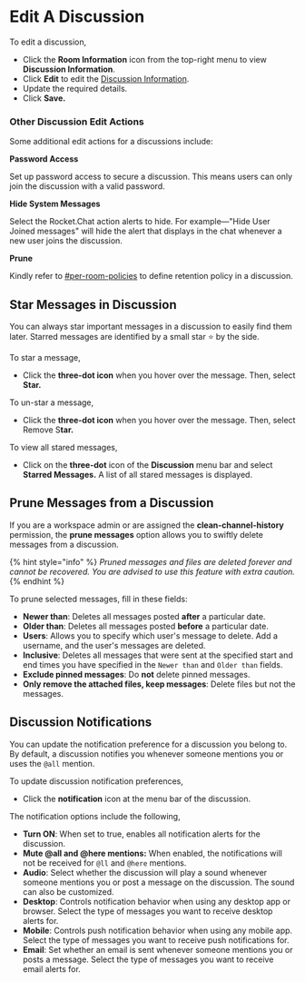 # Edit A Discussion

To edit a discussion,&#x20;

* Click the **Room Information** icon from the top-right menu to view **Discussion Information**.&#x20;
* Click **Edit** to edit the [Discussion Information](./#discussion-information).&#x20;
* Update the required details.
* Click **Save.**

### Other Discussion Edit Actions <a href="#other-channel-edit-actions" id="other-channel-edit-actions"></a>

Some additional edit actions for a discussions include:

**Password Access**

Set up password access to secure a discussion. This means users can only join the discussion with a valid password.

**Hide System Messages**

Select the Rocket.Chat action alerts to hide. For example—"Hide User Joined messages" will hide the alert that displays in the chat whenever a new user joins the discussion.

**Prune**

Kindly refer to [#per-room-policies](../../../workspace-administration/settings/retention-policy.md#per-room-policies "mention") to define retention policy in a discussion.

## Star Messages in Discussion

You can always star important messages in a discussion to easily find them later. Starred messages are identified by a small star ⭐ by the side.

To star a message,&#x20;

* Click the **three-dot icon** when you hover over the message. Then, select **Star.**

To un-star a message,&#x20;

* Click the **three-dot icon** when you hover over the message. Then, select Remove S**tar.**

To view all stared messages,&#x20;

* Click on the **three-dot** icon of the **Discussion** menu bar and select **Starred Messages.** A list of all stared messages is displayed.

## Prune Messages from a Discussion

If you are a workspace admin or are assigned the **clean-channel-history** permission, the **prune messages** option allows you to swiftly delete messages from a discussion.

{% hint style="info" %}
_Pruned messages and files are deleted forever and cannot be recovered. You are advised to use this feature with extra caution._
{% endhint %}

To prune selected messages, fill in these fields:

* **Newer than**: Deletes all messages posted **after** a particular date.
* **Older than**: Deletes all messages posted **before** a particular date.
* **Users**:  Allows you to specify which user's message to delete. Add a username, and the user's messages are deleted.
* **Inclusive**: Deletes all messages that were sent  at the specified start and end times you have specified in the `Newer than` and `Older than` fields.
* **Exclude pinned messages**: Do **not** delete pinned messages.
* **Only remove the attached files, keep messages**: Delete files but not the messages.

## Discussion Notifications

You can update the notification preference for a discussion you belong to. By default, a discussion  notifies you whenever someone mentions you or uses the `@all` mention.

To update discussion notification preferences,&#x20;

* Click the **notification** icon at the menu bar of the discussion.

The notification options include the following,

* **Turn ON**: When set to true, enables all notification alerts for the discussion.
* **Mute @all and @here mentions:** When enabled, the notifications will not be received for `@ll` and `@here` mentions.
* **Audio**: Select whether the discussion will play a sound whenever someone mentions you or post a message on the discussion. The sound can also be customized.
* **Desktop**: Controls notification behavior when using any desktop app or browser. Select the type of messages you want to receive desktop alerts for.
* **Mobile**: Controls push notification behavior when using any mobile app.  Select the type of messages you want to receive push notifications for.
* **Email**: Set whether an email is sent whenever someone mentions you or posts a message.  Select the type of messages you want to receive email alerts for.

